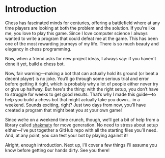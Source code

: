 # Introduction

Chess has fascinated minds for centuries, offering a battlefield where at any time players are looking at both the problem and the solution. If you're like me, you love to play this game. Since I love computer science I always wanted to write a program that could defeat me at the game. This has been one of the most rewarding journeys of my life. There is so much beauty and elegancy in chess programming.

Now, when a friend asks for new project ideas, I always say: if you haven't done it yet, build a chess bot.

Now, fair warning—making a bot that can actually hold its ground (or beat a decent player) is no joke. You’ll go through some serious trial and error before getting it right, which is probably why a lot of people either never try or give up halfway. But here's the thing: with the right setup, you don’t have to struggle for weeks to get good results. That’s why I made this guide—to help you build a chess bot that might actually take you down… in a weekend. Sounds exciting, right? Just two days from now, you’ll have created a program that might beat you at your own game!

Since we’re on a weekend time crunch, though, we’ll get a bit of help from a library called [shakmaty](https://docs.rs/shakmaty/latest/shakmaty/) for move generation. No need to stress about setup either—I’ve put together a GitHub repo with all the starting files you’ll need. And, at any point, you can test your bot by playing against it!

Alright, enough introduction. Next up, I'll cover a few things I'll assume you know before getting our hands dirty. See you there!
